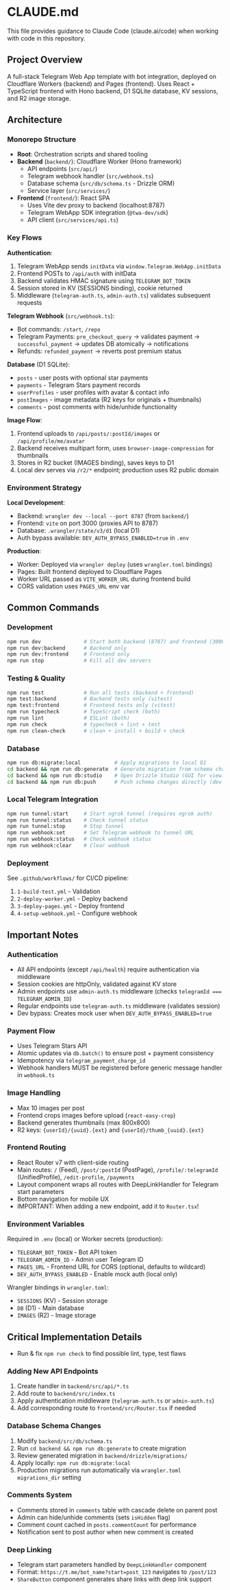 # CLAUDE.md

This file provides guidance to Claude Code (claude.ai/code) when working with code in this repository.

## Project Overview

A full-stack Telegram Web App template with bot integration, deployed on Cloudflare Workers (backend) and Pages (frontend). Uses React + TypeScript frontend with Hono backend, D1 SQLite database, KV sessions, and R2 image storage.

## Architecture

### Monorepo Structure

- **Root**: Orchestration scripts and shared tooling
- **Backend** (`backend/`): Cloudflare Worker (Hono framework)
  - API endpoints (`src/api/`)
  - Telegram webhook handler (`src/webhook.ts`)
  - Database schema (`src/db/schema.ts` - Drizzle ORM)
  - Service layer (`src/services/`)
- **Frontend** (`frontend/`): React SPA
  - Uses Vite dev proxy to backend (localhost:8787)
  - Telegram WebApp SDK integration (`@twa-dev/sdk`)
  - API client (`src/services/api.ts`)

### Key Flows

**Authentication**:

1. Telegram WebApp sends `initData` via `window.Telegram.WebApp.initData`
2. Frontend POSTs to `/api/auth` with initData
3. Backend validates HMAC signature using `TELEGRAM_BOT_TOKEN`
4. Session stored in KV (SESSIONS binding), cookie returned
5. Middleware (`telegram-auth.ts`, `admin-auth.ts`) validates subsequent requests

**Telegram Webhook** (`src/webhook.ts`):

- Bot commands: `/start`, `/repo`
- Telegram Payments: `pre_checkout_query` → validates payment → `successful_payment` → updates DB atomically → notifications
- Refunds: `refunded_payment` → reverts post premium status

**Database** (D1 SQLite):

- `posts` - user posts with optional star payments
- `payments` - Telegram Stars payment records
- `userProfiles` - user profiles with avatar & contact info
- `postImages` - image metadata (R2 keys for originals + thumbnails)
- `comments` - post comments with hide/unhide functionality

**Image Flow**:

1. Frontend uploads to `/api/posts/:postId/images` or `/api/profile/me/avatar`
2. Backend receives multipart form, uses `browser-image-compression` for thumbnails
3. Stores in R2 bucket (IMAGES binding), saves keys to D1
4. Local dev serves via `/r2/*` endpoint; production uses R2 public domain

### Environment Strategy

**Local Development**:

- Backend: `wrangler dev --local --port 8787` (from `backend/`)
- Frontend: `vite` on port 3000 (proxies API to 8787)
- Database: `.wrangler/state/v3/d1` (local D1)
- Auth bypass available: `DEV_AUTH_BYPASS_ENABLED=true` in `.env`

**Production**:

- Worker: Deployed via `wrangler deploy` (uses `wrangler.toml` bindings)
- Pages: Built frontend deployed to Cloudflare Pages
- Worker URL passed as `VITE_WORKER_URL` during frontend build
- CORS validation uses `PAGES_URL` env var

## Common Commands

### Development

```bash
npm run dev              # Start both backend (8787) and frontend (3000)
npm run dev:backend      # Backend only
npm run dev:frontend     # Frontend only
npm run stop             # Kill all dev servers
```

### Testing & Quality

```bash
npm run test             # Run all tests (backend + frontend)
npm test:backend         # Backend tests only (vitest)
npm test:frontend        # Frontend tests only (vitest)
npm run typecheck        # TypeScript check (both)
npm run lint             # ESLint (both)
npm run check            # typecheck + lint + test
npm run clean-check      # clean + install + build + check
```

### Database

```bash
npm run db:migrate:local           # Apply migrations to local D1
cd backend && npm run db:generate  # Generate migration from schema changes
cd backend && npm run db:studio    # Open Drizzle Studio (GUI for viewing DB)
cd backend && npm run db:push      # Push schema changes directly (dev only)
```

### Local Telegram Integration

```bash
npm run tunnel:start     # Start ngrok tunnel (requires ngrok auth)
npm run tunnel:status    # Check tunnel status
npm run tunnel:stop      # Stop tunnel
npm run webhook:set      # Set Telegram webhook to tunnel URL
npm run webhook:status   # Check webhook status
npm run webhook:clear    # Clear webhook
```

### Deployment

See `.github/workflows/` for CI/CD pipeline:

1. `1-build-test.yml` - Validation
2. `2-deploy-worker.yml` - Deploy backend
3. `3-deploy-pages.yml` - Deploy frontend
4. `4-setup-webhook.yml` - Configure webhook

## Important Notes

### Authentication

- All API endpoints (except `/api/health`) require authentication via middleware
- Session cookies are httpOnly, validated against KV store
- Admin endpoints use `admin-auth.ts` middleware (checks `telegramId === TELEGRAM_ADMIN_ID`)
- Regular endpoints use `telegram-auth.ts` middleware (validates session)
- Dev bypass: Creates mock user when `DEV_AUTH_BYPASS_ENABLED=true`

### Payment Flow

- Uses Telegram Stars API
- Atomic updates via `db.batch()` to ensure post + payment consistency
- Idempotency via `telegram_payment_charge_id`
- Webhook handlers MUST be registered before generic message handler in `webhook.ts`

### Image Handling

- Max 10 images per post
- Frontend crops images before upload (`react-easy-crop`)
- Backend generates thumbnails (max 800x800)
- R2 keys: `{userId}/{uuid}.{ext}` and `{userId}/thumb_{uuid}.{ext}`

### Frontend Routing

- React Router v7 with client-side routing
- Main routes: `/` (Feed), `/post/:postId` (PostPage), `/profile/:telegramId` (UnifiedProfile), `/edit-profile`, `/payments`
- Layout component wraps all routes with DeepLinkHandler for Telegram start parameters
- Bottom navigation for mobile UX
- IMPORTANT: When adding a new endpoint, add it to `Router.tsx`!

### Environment Variables

Required in `.env` (local) or Worker secrets (production):

- `TELEGRAM_BOT_TOKEN` - Bot API token
- `TELEGRAM_ADMIN_ID` - Admin user Telegram ID
- `PAGES_URL` - Frontend URL for CORS (optional, defaults to wildcard)
- `DEV_AUTH_BYPASS_ENABLED` - Enable mock auth (local only)

Wrangler bindings in `wrangler.toml`:

- `SESSIONS` (KV) - Session storage
- `DB` (D1) - Main database
- `IMAGES` (R2) - Image storage

## Critical Implementation Details

- Run & fix `npm run check` to find possible lint, type, test flaws

### Adding New API Endpoints

1. Create handler in `backend/src/api/*.ts`
2. Add route to `backend/src/index.ts`
3. Apply authentication middleware (`telegram-auth.ts` or `admin-auth.ts`)
4. Add corresponding route to `frontend/src/Router.tsx` if needed

### Database Schema Changes

1. Modify `backend/src/db/schema.ts`
2. Run `cd backend && npm run db:generate` to create migration
3. Review generated migration in `backend/drizzle/migrations/`
4. Apply locally: `npm run db:migrate:local`
5. Production migrations run automatically via `wrangler.toml` `migrations_dir` setting

### Comments System

- Comments stored in `comments` table with cascade delete on parent post
- Admin can hide/unhide comments (sets `isHidden` flag)
- Comment count cached in `posts.commentCount` for performance
- Notification sent to post author when new comment is created

### Deep Linking

- Telegram start parameters handled by `DeepLinkHandler` component
- Format: `https://t.me/bot_name?start=post_123` navigates to `/post/123`
- `ShareButton` component generates share links with deep link support
